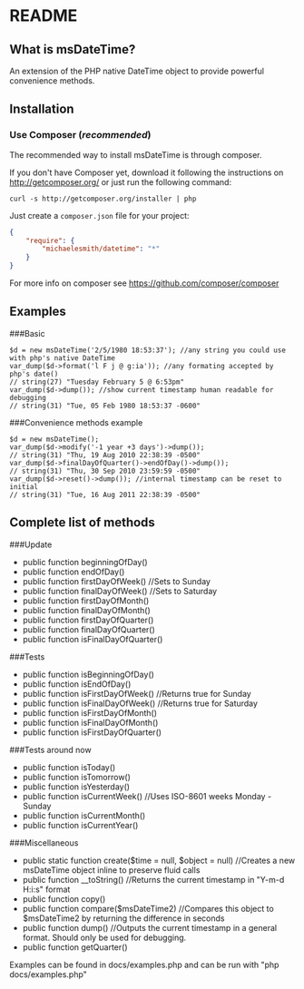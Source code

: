 README
======

What is msDateTime?
-------------------

An extension of the PHP native DateTime object to provide powerful convenience methods.

Installation
------------

### Use Composer (*recommended*)

The recommended way to install msDateTime is through composer.

If you don't have Composer yet, download it following the instructions on
http://getcomposer.org/ or just run the following command:

    curl -s http://getcomposer.org/installer | php

Just create a `composer.json` file for your project:

``` json
{
    "require": {
        "michaelesmith/datetime": "*"
    }
}
```

For more info on composer see https://github.com/composer/composer

Examples
--------

###Basic

    $d = new msDateTime('2/5/1980 18:53:37'); //any string you could use with php's native DateTime
    var_dump($d->format('l F j @ g:ia')); //any formating accepted by php's date()
    // string(27) "Tuesday February 5 @ 6:53pm"
    var_dump($d->dump()); //show current timestamp human readable for debugging
    // string(31) "Tue, 05 Feb 1980 18:53:37 -0600"

###Convenience methods example

    $d = new msDateTime();
    var_dump($d->modify('-1 year +3 days')->dump());
    // string(31) "Thu, 19 Aug 2010 22:38:39 -0500"
    var_dump($d->finalDayOfQuarter()->endOfDay()->dump());
    // string(31) "Thu, 30 Sep 2010 23:59:59 -0500"
    var_dump($d->reset()->dump()); //internal timestamp can be reset to initial
    // string(31) "Tue, 16 Aug 2011 22:38:39 -0500"

Complete list of methods
------------------------

###Update
* public function beginningOfDay()
* public function endOfDay()
* public function firstDayOfWeek()  //Sets to Sunday
* public function finalDayOfWeek()  //Sets to Saturday
* public function firstDayOfMonth()
* public function finalDayOfMonth()
* public function firstDayOfQuarter()
* public function finalDayOfQuarter()
* public function isFinalDayOfQuarter()

###Tests
* public function isBeginningOfDay()
* public function isEndOfDay()
* public function isFirstDayOfWeek()  //Returns true for Sunday
* public function isFinalDayOfWeek()  //Returns true for Saturday
* public function isFirstDayOfMonth()
* public function isFinalDayOfMonth()
* public function isFirstDayOfQuarter()

###Tests around now
* public function isToday()
* public function isTomorrow()
* public function isYesterday()
* public function isCurrentWeek()  //Uses ISO-8601 weeks Monday - Sunday
* public function isCurrentMonth()
* public function isCurrentYear()

###Miscellaneous
* public static function create($time = null, $object = null)  //Creates a new msDateTime object inline to preserve fluid calls
* public function  __toString()  //Returns the current timestamp in "Y-m-d H:i:s" format
* public function copy()
* public function compare($msDateTime2)  //Compares this object to $msDateTime2 by returning the difference in seconds
* public function dump()  //Outputs the current timestamp in a general format. Should only be used for debugging.
* public function getQuarter()


Examples can be found in docs/examples.php and can be run with "php docs/examples.php"
